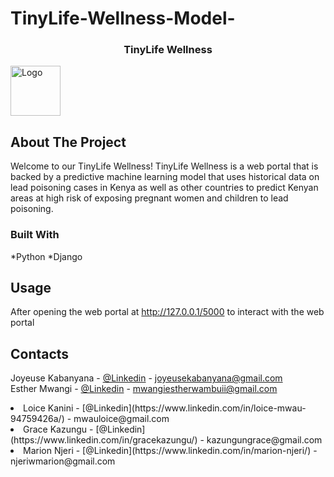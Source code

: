 # TinyLife-Wellness-Model-
<a name="readme-top"></a>
<h3 align="center">TinyLife Wellness</h3>
  <img src="images/logo.png" alt="Logo" width="80" height="80">




<!-- ABOUT THE PROJECT -->
## About The Project



Welcome to our TinyLife Wellness!  TinyLife Wellness is a web portal that is backed by a predictive machine learning model that uses historical data on lead poisoning cases in Kenya as well as other countries to predict Kenyan areas at high risk of exposing pregnant women and children to lead poisoning. 





### Built With

*Python
*Django


## Usage

After opening the web portal  at http://127.0.0.1/5000 to interact with the web portal





## Contacts
Joyeuse Kabanyana - [@Linkedin](https://www.linkedin.com/in/joyeuse-kabanyana) - joyeusekabanyana@gmail.com
<br>
Esther Mwangi - [@Linkedin](https://www.linkedin.com/in/esther-mwangi-/) - mwangiestherwambuii@gmail.com

<li>Loice Kanini - [@Linkedin](https://www.linkedin.com/in/loice-mwau-94759426a/) - mwauloice@gmail.com</li>
<li>Grace Kazungu - [@Linkedin](https://www.linkedin.com/in/gracekazungu/) - kazungungrace@gmail.com</li>
<li>Marion Njeri - [@Linkedin](https://www.linkedin.com/in/marion-njeri/) - njeriwmarion@gmail.com</li>


